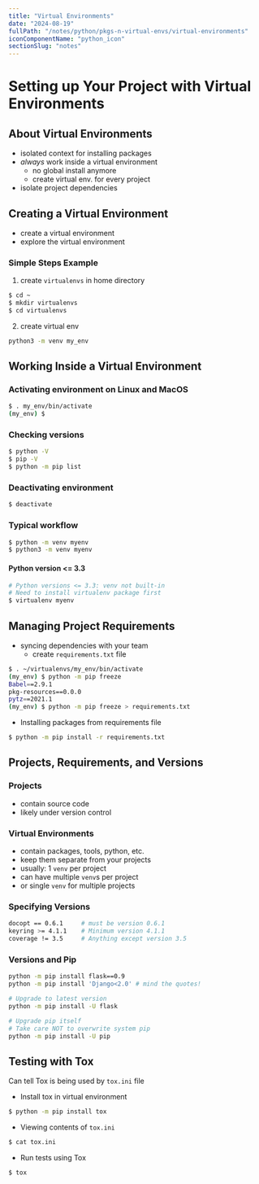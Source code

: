 ```yaml
---
title: "Virtual Environments"
date: "2024-08-19"
fullPath: "/notes/python/pkgs-n-virtual-envs/virtual-environments"
iconComponentName: "python_icon"
sectionSlug: "notes"
---
```


# Setting up Your Project with Virtual Environments

## About Virtual Environments

- isolated context for installing packages
- _always_ work inside a virtual environment
    - no global install anymore
    - create virtual env. for every project
- isolate project dependencies

## Creating a Virtual Environment

- create a virtual environment
- explore the virtual environment

### Simple Steps Example

1. create `virtualenvs` in home directory
```bash
$ cd ~
$ mkdir virtualenvs
$ cd virtualenvs
```
2. create virtual env
```bash
python3 -m venv my_env
```

## Working Inside a Virtual Environment

### Activating environment on Linux and MacOS

```bash
$ . my_env/bin/activate
(my_env) $
```

### Checking versions

```bash
$ python -V
$ pip -V
$ python -m pip list
```

### Deactivating environment

```bash
$ deactivate
```

### Typical workflow

```bash
$ python -m venv myenv
$ python3 -m venv myenv
```

#### Python version <= 3.3

```bash
# Python versions <= 3.3: venv not built-in
# Need to install virtualenv package first
$ virtualenv myenv
```

## Managing Project Requirements

- syncing dependencies with your team
    - create `requirements.txt` file
```bash
$ . ~/virtualenvs/my_env/bin/activate
(my_env) $ python -m pip freeze
Babel==2.9.1
pkg-resources==0.0.0
pytz==2021.1
(my_env) $ python -m pip freeze > requirements.txt
```

- Installing packages from requirements file
```bash
$ python -m pip install -r requirements.txt
```

## Projects, Requirements, and Versions

### Projects

- contain source code
- likely under version control

### Virtual Environments

- contain packages, tools, python, etc.
- keep them separate from your projects
- usually: 1 `venv` per project
- can have multiple `venv`s per project
- or single `venv` for multiple projects

### Specifying Versions

```bash
docopt == 0.6.1     # must be version 0.6.1
keyring >= 4.1.1    # Minimum version 4.1.1
coverage != 3.5     # Anything except version 3.5
```

### Versions and Pip

```bash
python -m pip install flask==0.9
python -m pip install 'Django<2.0' # mind the quotes!

# Upgrade to latest version
python -m pip install -U flask

# Upgrade pip itself
# Take care NOT to overwrite system pip
python -m pip install -U pip
```

## Testing with Tox

Can tell Tox is being used by `tox.ini` file

- Install tox in virtual environment
```bash
$ python -m pip install tox
```
- Viewing contents of `tox.ini`
```bash
$ cat tox.ini
```
- Run tests using Tox
```bash
$ tox
```

